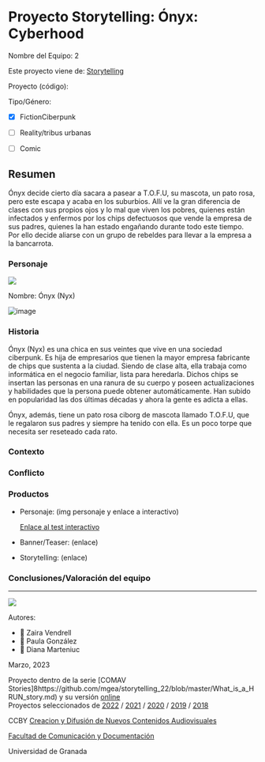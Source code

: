 

# Proyecto Storytelling: Ónyx: Cyberhood

Nombre del Equipo: 2

Este proyecto viene de: [Storytelling](https://github.com/mgea/storytelling)

Proyecto (código): 

Tipo/Género:  
- [x] FictionCiberpunk  
- [ ] Reality/tribus urbanas  
- [ ] Comic


## Resumen
Ónyx decide cierto día sacara a pasear a T.O.F.U, su mascota, un pato rosa, pero este escapa y acaba en los suburbios. Allí ve la gran diferencia de clases con sus propios ojos y lo mal que viven los pobres, quienes están infectados y enfermos por los chips defectuosos que vende la empresa de sus padres, quienes la han estado engañando durante todo este tiempo. Por ello decide aliarse con un grupo de rebeldes para llevar a la empresa a la bancarrota.

### Personaje

![](https://steamuserimages-a.akamaihd.net/ugc/1696129331815124182/944176E8AD8F755C0AD71A218B365050D412E5AF/?imw=512&&ima=fit&impolicy=Letterbox&imcolor=%23000000&letterbox=false)

Nombre: Ónyx (Nyx)

![image](https://user-images.githubusercontent.com/128467096/228174289-5c2a5da4-f15c-4ba2-8d75-021c817b2487.png)

### Historia
Ónyx (Nyx) es una chica en sus veintes que vive en una sociedad ciberpunk. Es hija de empresarios que tienen la mayor empresa fabricante de chips que sustenta a la ciudad. Siendo de clase alta, ella trabaja como informática en el negocio familiar, lista para heredarla.  Dichos chips se insertan las personas en una ranura de su cuerpo y poseen actualizaciones y habilidades que la persona puede obtener automáticamente. Han subido en popularidad las dos últimas décadas y ahora la gente es adicta a ellas.

Ónyx, además, tiene un pato rosa ciborg de mascota llamado T.O.F.U, que le regalaron sus padres y siempre ha tenido con ella. Es un poco torpe que necesita ser reseteado cada rato.

### Contexto


### Conflicto 


### Productos

- Personaje: (img personaje y enlace a interactivo) 
   
   [Enlace al test interactivo](https://paulagonzalez.h5p.com/content/1291913817454555757/embed)

- Banner/Teaser:  (enlace) 


- Storytelling: (enlace) 




### Conclusiones/Valoración del equipo

------
![](https://upload.wikimedia.org/wikipedia/commons/thumb/6/62/CC-BY-SA-Andere_Wikis_%28v%29.svg/200px-CC-BY-SA-Andere_Wikis_%28v%29.svg.png)


Autores:  
<!---
Incluir lista de personas del grupo 
Se puede añadir enlace a página personal de github o lo que se quiera...(optativo)
-->

- :woman: Zaira Vendrell
- :woman: Paula González
- :woman: Diana Marteniuc

<!---
Lista completa de emojis de markDown - https://gist.github.com/rxaviers/7360908) 
-->



Marzo, 2023

Proyecto dentro de la serie [COMAV Stories]8https://github.com/mgea/storytelling_22/blob/master/What_is_a_HRUN_story.md) y su versión [online](https://utopolis.ugr.es/media/HRUN/)  
Proyectos seleccionados de [2022](https://github.com/mgea/storytelling/blob/master/2022/readme.md) / [2021](https://github.com/mgea/storytelling/blob/master/2021/readme.md) / [2020](https://github.com/mgea/storytelling/blob/master/2020/readme.md)  / 
[2019](https://github.com/mgea/storytelling/blob/master/2019/readme.md) / [2018](https://github.com/mgea/storytelling/blob/master/2018/readme.md) 

CCBY [Creacion y Difusión de Nuevos Contenidos Audiovisuales](http://utopolis.ugr.es/medialab)

[Facultad de Comunicación y Documentación](http://fcd.ugr.es)

Universidad de Granada
